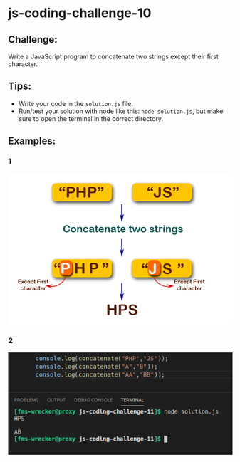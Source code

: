 # js-coding-challenge-10

## Challenge:
Write a JavaScript program to concatenate two strings except their first character.
## Tips:
- Write your code in the ```solution.js``` file.
- Run/test your solution with node like this: ```node solution.js```, but make sure to open the terminal in the correct directory.

## Examples:
### 1
![Example](example.png)

### 2
![Example2](example2.png)